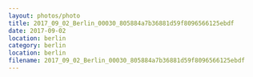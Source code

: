 ```yaml
---
layout: photos/photo
title: 2017_09_02_Berlin_00030_805884a7b36881d59f8096566125ebdf
date: 2017-09-02
location: berlin
category: berlin
location: berlin
filename: 2017_09_02_Berlin_00030_805884a7b36881d59f8096566125ebdf
---
```

